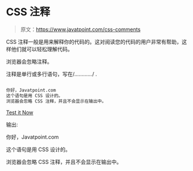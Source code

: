 # CSS 注释

> 原文：<https://www.javatpoint.com/css-comments>

CSS 注释一般是用来解释你的代码的。这对阅读您的代码的用户非常有帮助，这样他们就可以轻松理解代码。

浏览器会忽略注释。

注释是单行或多行语句，写在/*............*/ .

```html

你好，Javatpoint.com
这个语句是用 CSS 设计的。
浏览器会忽略 CSS 注释，并且不会显示在输出中。

```

[Test it Now](https://www.javatpoint.com/oprweb/test.jsp?filename=csscomments1)

输出:

你好，Javatpoint.com

这个语句是用 CSS 设计的。

浏览器会忽略 CSS 注释，并且不会显示在输出中。